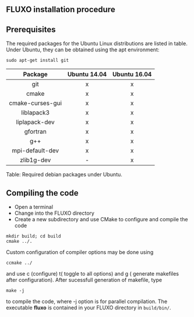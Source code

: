 ## FLUXO installation procedure

## Prerequisites

The required packages for the Ubuntu Linux distributions are listed in table.
Under Ubuntu, they can be obtained using the apt environment:

    sudo apt-get install git
    

| Package          | Ubuntu 14.04    | Ubuntu 16.04    |
|:----------------:|:---------------:|:---------------:|
| git              | x               |      x          |
| cmake            | x               |      x          |
| cmake-curses-gui | x               |      x          |
| liblapack3       | x               |      x          |
| liplapack-dev    | x               |      x          |
| gfortran         | x               |      x          |
| g++              | x               |      x          |
|  mpi-default-dev | x               |      x          |
| zlib1g-dev       | -               |     x           |

Table: Required debian packages under Ubuntu.


## Compiling the code

* Open a terminal
* Change into the FLUXO directory
* Create a new subdirectory and use CMake to configure and compile the code
```
mkdir build; cd build
cmake ../.
```
Custom configuration of compiler options may be done using
```
ccmake ../
```
and use c (configure) t( toggle to all options) and g ( generate makefiles after configuration). 
After sucessfull generation of makefile, type
```
make -j
```
to compile the code, where -j option is for parallel compilation.
The executable **fluxo**  is contained in your FLUXO directory in `build/bin/`.


